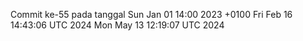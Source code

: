Commit ke-55 pada tanggal Sun Jan 01 14:00 2023 +0100
Fri Feb 16 14:43:06 UTC 2024
Mon May 13 12:19:07 UTC 2024
